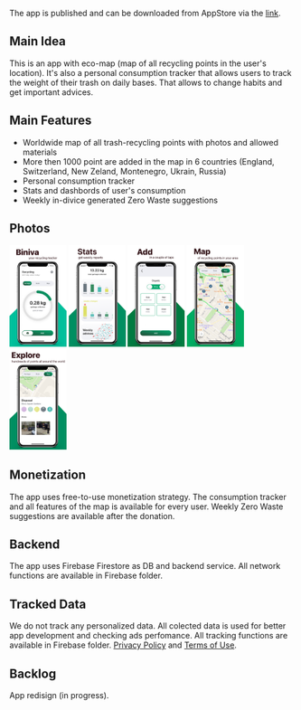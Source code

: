 The app is published and can be downloaded from AppStore via the [link](https://apps.apple.com/tr/app/biniva-трекер-мусора/id1551525911). 

## Main Idea
This is an app with eco-map (map of all recycling points in the user's location). It's also a personal consumption tracker that allows users to track the weight of their trash on daily bases. That allows to change habits and get important advices.

## Main Features
- Worldwide map of all trash-recycling points with photos and allowed materials
- More then 1000 point are added in the map in 6 countries (England, Switzerland, New Zeland, Montenegro, Ukrain, Russia)
- Personal consumption tracker
- Stats and dashbords of user's consumption
- Weekly in-divice generated Zero Waste suggestions

## Photos
<img src="./assets/MockUp_1_8_Eng.png" width = "20%"></img>
<img src="./assets/MockUp_2_8_Eng.png" width = "20%"></img>
<img src="./assets/MockUp_3_8_Eng.png" width = "20%"></img>
<img src="./assets/MockUp_4_8_Eng.png" width = "20%"></img>
<img src="./assets/MockUp_5_8_Eng.png" width = "20%"></img>

## Monetization
The app uses free-to-use monetization strategy. The consumption tracker and all features of the map is available for every user.
Weekly Zero Waste suggestions are available after the donation.

## Backend
The app uses Firebase Firestore as DB and backend service.
All network functions are available in Firebase folder.

## Tracked Data
We do not track any personalized data. All colected data is used for better app development and checking ads perfomance.
All tracking functions are available in Firebase folder.
[Privacy Policy](http://greener.tilda.ws/privacy_policy/en) and [Terms of Use](http://greener.tilda.ws/terms_of_use/en). 

## Backlog
App redisign (in progress).

